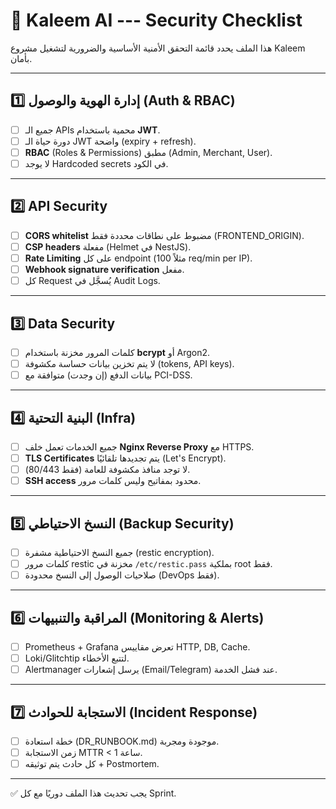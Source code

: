 # 🔐 Kaleem AI --- Security Checklist

هذا الملف يحدد قائمة التحقق الأمنية الأساسية والضرورية لتشغيل مشروع
Kaleem بأمان.

------------------------------------------------------------------------

## 1️⃣ إدارة الهوية والوصول (Auth & RBAC)

-   [ ] جميع الـ APIs محمية باستخدام **JWT**.
-   [ ] دورة حياة الـ JWT واضحة (expiry + refresh).
-   [ ] **RBAC** (Roles & Permissions) مطبق (Admin, Merchant, User).
-   [ ] لا يوجد Hardcoded secrets في الكود.

------------------------------------------------------------------------

## 2️⃣ API Security

-   [ ] **CORS whitelist** مضبوط على نطاقات محددة فقط (FRONTEND_ORIGIN).
-   [ ] **CSP headers** مفعلة (Helmet في NestJS).
-   [ ] **Rate Limiting** على كل endpoint (مثلاً 100 req/min per IP).
-   [ ] **Webhook signature verification** مفعل.
-   [ ] كل Request يُسجَّل في Audit Logs.

------------------------------------------------------------------------

## 3️⃣ Data Security

-   [ ] كلمات المرور مخزنة باستخدام **bcrypt** أو Argon2.
-   [ ] لا يتم تخزين بيانات حساسة مكشوفة (tokens, API keys).
-   [ ] بيانات الدفع (إن وجدت) متوافقة مع PCI-DSS.

------------------------------------------------------------------------

## 4️⃣ البنية التحتية (Infra)

-   [ ] جميع الخدمات تعمل خلف **Nginx Reverse Proxy** مع HTTPS.
-   [ ] **TLS Certificates** يتم تجديدها تلقائيًا (Let's Encrypt).
-   [ ] لا توجد منافذ مكشوفة للعامة (فقط 80/443).
-   [ ] **SSH access** محدود بمفاتيح وليس كلمات مرور.

------------------------------------------------------------------------

## 5️⃣ النسخ الاحتياطي (Backup Security)

-   [ ] جميع النسخ الاحتياطية مشفرة (restic encryption).
-   [ ] كلمات مرور restic مخزنة في `/etc/restic.pass` بملكية root فقط.
-   [ ] صلاحيات الوصول إلى النسخ محدودة (DevOps فقط).

------------------------------------------------------------------------

## 6️⃣ المراقبة والتنبيهات (Monitoring & Alerts)

-   [ ] Prometheus + Grafana تعرض مقاييس HTTP, DB, Cache.
-   [ ] Loki/Glitchtip لتتبع الأخطاء.
-   [ ] Alertmanager يرسل إشعارات (Email/Telegram) عند فشل الخدمة.

------------------------------------------------------------------------

## 7️⃣ الاستجابة للحوادث (Incident Response)

-   [ ] خطة استعادة (DR_RUNBOOK.md) موجودة ومجربة.
-   [ ] زمن الاستجابة MTTR \< 1 ساعة.
-   [ ] كل حادث يتم توثيقه + Postmortem.

------------------------------------------------------------------------

✅ يجب تحديث هذا الملف دوريًا مع كل Sprint.
